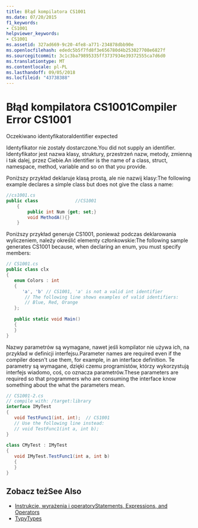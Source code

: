 ```yaml
---
title: Błąd kompilatora CS1001
ms.date: 07/20/2015
f1_keywords:
- CS1001
helpviewer_keywords:
- CS1001
ms.assetid: 327ad669-9c20-4fe8-a771-234878dbb90e
ms.openlocfilehash: ededc5b5f7fd8f3e656780d4b253027708e6827f
ms.sourcegitcommit: 3c1c3ba79895335ff3737934e39372555ca7d6d0
ms.translationtype: MT
ms.contentlocale: pl-PL
ms.lasthandoff: 09/05/2018
ms.locfileid: "43738388"
---
```

# <a name="compiler-error-cs1001"></a><span data-ttu-id="3f7a1-102">Błąd kompilatora CS1001</span><span class="sxs-lookup"><span data-stu-id="3f7a1-102">Compiler Error CS1001</span></span>
<span data-ttu-id="3f7a1-103">Oczekiwano identyfikatora</span><span class="sxs-lookup"><span data-stu-id="3f7a1-103">Identifier expected</span></span>  
  
 <span data-ttu-id="3f7a1-104">Identyfikator nie zostały dostarczone.</span><span class="sxs-lookup"><span data-stu-id="3f7a1-104">You did not supply an identifier.</span></span> <span data-ttu-id="3f7a1-105">Identyfikator jest nazwa klasy, struktury, przestrzeń nazw, metody, zmienną i tak dalej, przez Ciebie.</span><span class="sxs-lookup"><span data-stu-id="3f7a1-105">An identifier is the name of a class, struct, namespace, method, variable and so on that you provide.</span></span>  
  
 <span data-ttu-id="3f7a1-106">Poniższy przykład deklaruje klasą prostą, ale nie nazwij klasy:</span><span class="sxs-lookup"><span data-stu-id="3f7a1-106">The following example declares a simple class but does not give the class a name:</span></span>  
  
```csharp  
//cs1001.cs  
public class              //CS1001  
    {  
        public int Num {get; set;}  
        void MethodA(){}  
    }  
```  
  
 <span data-ttu-id="3f7a1-107">Poniższy przykład generuje CS1001, ponieważ podczas deklarowania wyliczeniem, należy określić elementy członkowskie:</span><span class="sxs-lookup"><span data-stu-id="3f7a1-107">The following sample generates CS1001 because, when declaring an enum, you must specify members:</span></span>  
  
```csharp  
// CS1001.cs  
public class clx  
{  
   enum Colors : int  
   {  
      'a', 'b' // CS1001, 'a' is not a valid int identifier  
       // The following line shows examples of valid identifiers:  
       // Blue, Red, Orange  
   };  
  
   public static void Main()  
   {  
   }  
}  
```  
  
 <span data-ttu-id="3f7a1-108">Nazwy parametrów są wymagane, nawet jeśli kompilator nie używa ich, na przykład w definicji interfejsu.</span><span class="sxs-lookup"><span data-stu-id="3f7a1-108">Parameter names are required even if the compiler doesn't use them, for example, in an interface definition.</span></span> <span data-ttu-id="3f7a1-109">Te parametry są wymagane, dzięki czemu programistów, którzy wykorzystują interfejs wiadomo, coś, co oznacza parametrów.</span><span class="sxs-lookup"><span data-stu-id="3f7a1-109">These parameters are required so that programmers who are consuming the interface know something about the what the parameters mean.</span></span>  
  
```csharp  
// CS1001-2.cs  
// compile with: /target:library  
interface IMyTest  
{  
   void TestFunc1(int, int);  // CS1001  
   // Use the following line instead:  
   // void TestFunc1(int a, int b);  
}  
  
class CMyTest : IMyTest  
{  
   void IMyTest.TestFunc1(int a, int b)  
   {  
   }  
}  
```  
  
## <a name="see-also"></a><span data-ttu-id="3f7a1-110">Zobacz też</span><span class="sxs-lookup"><span data-stu-id="3f7a1-110">See Also</span></span>  

- [<span data-ttu-id="3f7a1-111">Instrukcje, wyrażenia i operatory</span><span class="sxs-lookup"><span data-stu-id="3f7a1-111">Statements, Expressions, and Operators</span></span>](../../../csharp/programming-guide/statements-expressions-operators/index.md)  
- [<span data-ttu-id="3f7a1-112">Typy</span><span class="sxs-lookup"><span data-stu-id="3f7a1-112">Types</span></span>](../../../csharp/programming-guide/types/index.md)
